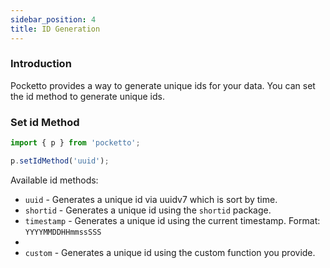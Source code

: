 ```yaml
---
sidebar_position: 4
title: ID Generation
---
```


### Introduction

Pocketto provides a way to generate unique ids for your data. You can set the id method to generate unique ids.

### Set id Method
```ts
import { p } from 'pocketto';

p.setIdMethod('uuid');
```

Available id methods:
- `uuid` - Generates a unique id via uuidv7 which is sort by time.
- `shortid` - Generates a unique id using the `shortid` package.
- `timestamp` - Generates a unique id using the current timestamp. Format: `YYYYMMDDHHmmssSSS`
- 
- `custom` - Generates a unique id using the custom function you provide.